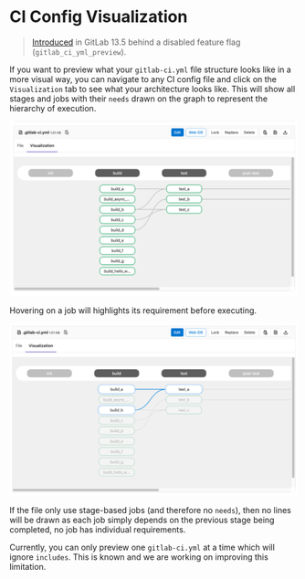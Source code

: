 # CI Config Visualization

> [Introduced](https://gitlab.com/gitlab-org/gitlab/-/issues/241722) in GitLab 13.5 behind a disabled feature flag (`gitlab_ci_yml_preview`).

If you want to preview what your `gitlab-ci.yml` file structure looks like
in a more visual way, you can navigate to any CI config file and click on the
`Visualization` tab to see what your architecture looks like. This will show
all stages and jobs with their `needs` drawn on the graph to represent the 
hierarchy of execution. 

![CI Config Visualization](img/ci_config_visualization_v13_5.png)

Hovering on a job will highlights its requirement before executing.

![CI Config Visualization on hover](img/ci_config_visualization_hover_v13_5.png)

If the file only use stage-based jobs (and therefore no `needs`), 
then no lines will be drawn as each job simply depends on the previous stage being
completed, no job has individual requirements.

Currently, you can only preview one `gitlab-ci.yml` at a time which will ignore `includes`.
This is known and we are working on improving this limitation.
